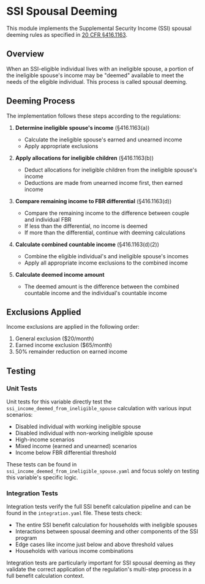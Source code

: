 # SSI Spousal Deeming

This module implements the Supplemental Security Income (SSI) spousal deeming rules as specified in [20 CFR §416.1163](https://www.ssa.gov/OP_Home/cfr20/416/416-1163.htm).

## Overview

When an SSI-eligible individual lives with an ineligible spouse, a portion of the ineligible spouse's income may be "deemed" available to meet the needs of the eligible individual. This process is called spousal deeming.

## Deeming Process

The implementation follows these steps according to the regulations:

1. **Determine ineligible spouse's income** (§416.1163(a))

   - Calculate the ineligible spouse's earned and unearned income
   - Apply appropriate exclusions

2. **Apply allocations for ineligible children** (§416.1163(b))

   - Deduct allocations for ineligible children from the ineligible spouse's income
   - Deductions are made from unearned income first, then earned income

3. **Compare remaining income to FBR differential** (§416.1163(d))

   - Compare the remaining income to the difference between couple and individual FBR
   - If less than the differential, no income is deemed
   - If more than the differential, continue with deeming calculations

4. **Calculate combined countable income** (§416.1163(d)(2))

   - Combine the eligible individual's and ineligible spouse's incomes
   - Apply all appropriate income exclusions to the combined income

5. **Calculate deemed income amount**
   - The deemed amount is the difference between the combined countable income and the individual's countable income

## Exclusions Applied

Income exclusions are applied in the following order:

1. General exclusion ($20/month)
2. Earned income exclusion ($65/month)
3. 50% remainder reduction on earned income

## Testing

### Unit Tests

Unit tests for this variable directly test the `ssi_income_deemed_from_ineligible_spouse` calculation with various input scenarios:

- Disabled individual with working ineligible spouse
- Disabled individual with non-working ineligible spouse
- High-income scenarios
- Mixed income (earned and unearned) scenarios
- Income below FBR differential threshold

These tests can be found in `ssi_income_deemed_from_ineligible_spouse.yaml` and focus solely on testing this variable's specific logic.

### Integration Tests

Integration tests verify the full SSI benefit calculation pipeline and can be found in the `integration.yaml` file. These tests check:

- The entire SSI benefit calculation for households with ineligible spouses
- Interactions between spousal deeming and other components of the SSI program
- Edge cases like income just below and above threshold values
- Households with various income combinations

Integration tests are particularly important for SSI spousal deeming as they validate the correct application of the regulation's multi-step process in a full benefit calculation context.
